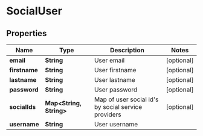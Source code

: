 # SocialUser

## Properties
Name | Type | Description | Notes
------------ | ------------- | ------------- | -------------
**email** | **String** | User email |  [optional]
**firstname** | **String** | User firstname |  [optional]
**lastname** | **String** | User lastname |  [optional]
**password** | **String** | User password |  [optional]
**socialIds** | **Map&lt;String, String&gt;** | Map of user social id&#x27;s by social service providers |  [optional]
**username** | **String** | User username | 
